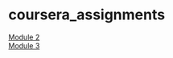 # coursera_assignments
[Module 2](https://sophialaufer.github.io/coursera_assignments/module2/)<br>
[Module 3](https://sophialaufer.github.io/coursera_assignments/module3/)
